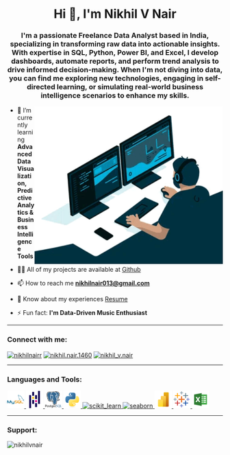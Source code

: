 <h1 align="center">Hi 👋, I'm Nikhil V Nair</h1>
<h3 align="center">I'm a passionate Freelance Data Analyst based in India, specializing in transforming raw data into actionable insights. With expertise in SQL, Python, Power BI, and Excel, I develop dashboards, automate reports, and perform trend analysis to drive informed decision-making. When I'm not diving into data, you can find me exploring new technologies, engaging in self-directed learning, or simulating real-world business intelligence scenarios to enhance my skills.</h3>

<img align="right" alt="Coding" width="440" src="https://github.com/nikhilvnair/nikhilvnair/blob/main/programming_gif.gif">

- 🌱 I’m currently learning **Advanced Data Visualization, Predictive Analytics & Business Intelligence Tools**

- 👨‍💻 All of my projects are available at [Github](https://github.com/nikhilvnair)

- 📫 How to reach me **nikhilnair013@gmail.com**

- 📄 Know about my experiences [Resume](https://drive.google.com/file/d/1vBDRqPEkQM5j_1jKrPnflJ0iOKWiVnp0/view?usp=drive_link)
- ⚡ Fun fact: **I'm Data-Driven Music Enthusiast**

---

<h3 align="left">Connect with me:</h3>
<p align="left">
<a href="https://linkedin.com/in/nikhilnairr" target="blank"><img align="center" src="https://raw.githubusercontent.com/rahuldkjain/github-profile-readme-generator/master/src/images/icons/Social/linked-in-alt.svg" alt="nikhilnairr" height="30" width="40" /></a>
<a href="https://fb.com/nikhil.nair.1460" target="blank"><img align="center" src="https://raw.githubusercontent.com/rahuldkjain/github-profile-readme-generator/master/src/images/icons/Social/facebook.svg" alt="nikhil.nair.1460" height="30" width="40" /></a>
<a href="https://instagram.com/nikhil_v.nair" target="blank"><img align="center" src="https://raw.githubusercontent.com/rahuldkjain/github-profile-readme-generator/master/src/images/icons/Social/instagram.svg" alt="nikhil_v.nair" height="30" width="40" /></a>
</p>

---

<h3 align="left">Languages and Tools:</h3>
<p align="left">
  <a href="https://www.mysql.com/" target="_blank" rel="noreferrer">
    <img src="https://raw.githubusercontent.com/devicons/devicon/master/icons/mysql/mysql-original-wordmark.svg" alt="mysql" width="40" height="40"/>
  </a>
  <a href="https://pandas.pydata.org/" target="_blank" rel="noreferrer">
    <img src="https://raw.githubusercontent.com/devicons/devicon/2ae2a900d2f041da66e950e4d48052658d850630/icons/pandas/pandas-original.svg" alt="pandas" width="40" height="40"/>
  </a>
  <a href="https://www.postgresql.org" target="_blank" rel="noreferrer">
    <img src="https://raw.githubusercontent.com/devicons/devicon/master/icons/postgresql/postgresql-original-wordmark.svg" alt="postgresql" width="40" height="40"/>
  </a>
  <a href="https://www.python.org" target="_blank" rel="noreferrer">
    <img src="https://raw.githubusercontent.com/devicons/devicon/master/icons/python/python-original.svg" alt="python" width="40" height="40"/>
  </a>
  <a href="https://scikit-learn.org/" target="_blank" rel="noreferrer">
    <img src="https://upload.wikimedia.org/wikipedia/commons/0/05/Scikit_learn_logo_small.svg" alt="scikit_learn" width="40" height="40"/>
  </a>
  <a href="https://seaborn.pydata.org/" target="_blank" rel="noreferrer">
    <img src="https://seaborn.pydata.org/_images/logo-mark-lightbg.svg" alt="seaborn" width="40" height="40"/>
  </a>
  <a href="https://powerbi.microsoft.com/" target="_blank" rel="noreferrer">
    <img src="https://github.com/nikhilvnair/nikhilvnair/blob/main/powerbi_logo.png" alt="powerbi" width="40" height="40"/>
  </a>
  <a href="https://www.tableau.com/" target="_blank" rel="noreferrer">
    <img src="https://github.com/nikhilvnair/nikhilvnair/blob/main/tableau_logo.png" alt="tableau" width="40" height="40"/>
  </a>
  </a>
  <a href="https://www.microsoft.com/en-in/microsoft-365/excel" target="_blank" rel="noreferrer">
    <img src="https://github.com/nikhilvnair/nikhilvnair/blob/main/excel_logo.png" alt="excel" width="40" height="40"/>
  </a>
</p>

---

<h3 align="left">Support:</h3>
<p><a href="https://www.buymeacoffee.com/nikhilvnair"> <img align="left" src="https://cdn.buymeacoffee.com/buttons/v2/default-yellow.png" height="50" width="210" alt="nikhilvnair" /></a></p><br><br>
